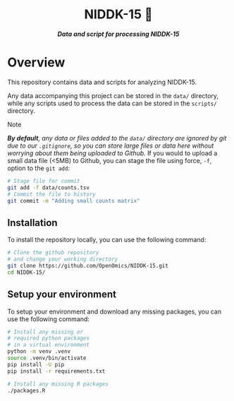 <div align="center">
   
  <h1>NIDDK-15 🔬</h1>
  
  **_Data and script for processing NIDDK-15_**

</div>

# Overview

This repository contains data and scripts for analyzing NIDDK-15. 

Any data accompanying this project can be stored in the `data/` directory, while any scripts used to process the data can be stored in the `scripts/` directory.

> [!NOTE]  
> _**By default**, any data or files added to the `data/` directory are ignored by git due to our `.gitignore`, so you can store large files or data here without worrying about them being uploaded to Github._ If you would to upload a small data file (<5MB) to Github, you can stage the file using force, `-f`, option to the `git add`:  
> ```bash
> # Stage file for commit
> git add -f data/counts.tsv
> # Commit the file to history
> git commit -m "Adding small counts matrix"
> ```

<!--
Please add some more information about the project here. This can be copied directly from the project description. Also please update any references to NIDDK-15 to the correct project identifer. For example: NCBR-123, NHLBI-123, NIAMS-123, etc. 

The easiest way to do this is with sed or find/replace in your text editor. Please feel free to also delete or keep any in this file. This is just a template to get you started, and you can modify it as needed. At the end of the day, this is your project and you can structure it however you like!

```bash
# On biowulf/helix,
# Example sed commnad on linux,
# this can be run on Biowulf
sed -i 's/NIDDK-15/NCBR-123/g' README.md

# On local laptop,
# Example sed on macOSX,
# this can be run on your local machine
sed -i '' 's/NIDDK-15/NCBR-123/g' README.md
```
-->

## Installation

To install the repository locally, you can use the following command:

```bash
# Clone the github repository
# and change your working directory
git clone https://github.com/OpenOmics/NIDDK-15.git
cd NIDDK-15/
```

## Setup your environment

To setup your environment and download any missing packages, you can use the following command:

```bash
# Install any missing or 
# required python packages
# in a virtual environment
python -m venv .venv
source .venv/bin/activate
pip install -U pip
pip install -r requirements.txt

# Install any missing R packages
./packages.R
```

<!--
## Reproduce the analyses

This is where you can add any steps to reproduce the analyses. For example, you can add the following command to run the script:

```bash
# Add any steps here to 
# reproduce the analyses
./scripts/deg.R -i data/counts.tsv -s data/sample_sheet.tsv -o results/
./scripts/heatmap.py -i results/deg.tsv --fc 2 --fdr 0.05 -o results/figures/
```
-->
